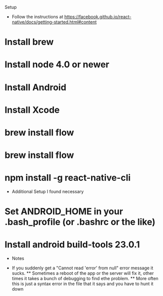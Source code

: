 Setup

- Follow the instructions at https://facebook.github.io/react-native/docs/getting-started.html#content 
# Install brew
# Install node 4.0 or newer
# Install Android
# Install Xcode
# brew install flow
# brew install flow
# npm install -g react-native-cli

- Additional Setup I found necessary
# Set ANDROID_HOME in your .bash_profile (or .bashrc or the like)
# Install android build-tools 23.0.1

- Notes
* If you suddenly get a "Cannot read 'error' from null" error message it sucks. 
** Sometimes a reboot of the app or the server will fix it, other times it takes a bunch of debugging to find ethe problem.
** More often this is just a syntax error in the file that it says and you have to hunt it down